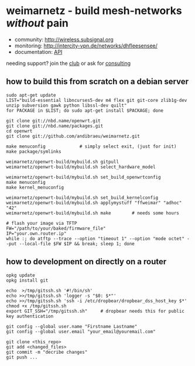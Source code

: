 weimarnetz - build mesh-networks _without_ pain
==========================================

* community: http://wireless.subsignal.org
* monitoring: http://intercity-vpn.de/networks/dhfleesensee/
* documentation: [API](http://wireless.subsignal.org/index.php?title=Firmware-Dokumentation_API)

needing support?
join the [club](http://blog.maschinenraum.tk) or ask for [consulting](http://bittorf-wireless.de)


how to build this from scratch on a debian server
-------------------------------------------------

	sudo apt-get update
	LIST="build-essential libncurses5-dev m4 flex git git-core zlib1g-dev unzip subversion gawk python libssl-dev quilt"
	for PACKAGE in $LIST; do sudo apt-get install $PACKAGE; done
	
	git clone git://nbd.name/openwrt.git
	git clone git://nbd.name/packages.git
	cd openwrt
	git clone git://github.com/andibraeu/weimarnetz.git
	
	make menuconfig				# simply select exit, (just for init)
	make package/symlinks
	
	weimarnetz/openwrt-build/mybuild.sh gitpull
	weimarnetz/openwrt-build/mybuild.sh select_hardware_model

	weimarnetz/openwrt-build/mybuild.sh set_build_openwrtconfig
	make menuconfig
	make kernel_menuconfig

	weimarnetz/openwrt-build/mybuild.sh set_build_kernelconfig
	weimarnetz/openwrt-build/mybuild.sh applymystuff "ffweimar" "adhoc" "42"
	weimarnetz/openwrt-build/mybuild.sh make 		# needs some hours
	
	# flash your image via TFTP
	FW="/path/to/your/baked/firmware_file"
	IP="your.own.router.ip"
	while :; do atftp --trace --option "timeout 1" --option "mode octet" --put --local-file $FW $IP && break; sleep 1; done


how to development on directly on a router
------------------------------------------

	opkg update
	opkg install git

	echo  >/tmp/gitssh.sh '#!/bin/sh'
	echo >>/tmp/gitssh.sh 'logger -s "$0: $*"'
	echo >>/tmp/gitssh.sh 'ssh -i /etc/dropbear/dropbear_dss_host_key $*'
	chmod +x /tmp/gitssh.sh
	export GIT_SSH="/tmp/gitssh.sh"		# dropbear needs this for public key authentication

	git config --global user.name "Firstname Lastname"
	git config --global user.email "your_email@youremail.com"

	git clone <this_repo>
	git add <changed_files>
	git commit -m "decribe changes"
	git push ...

